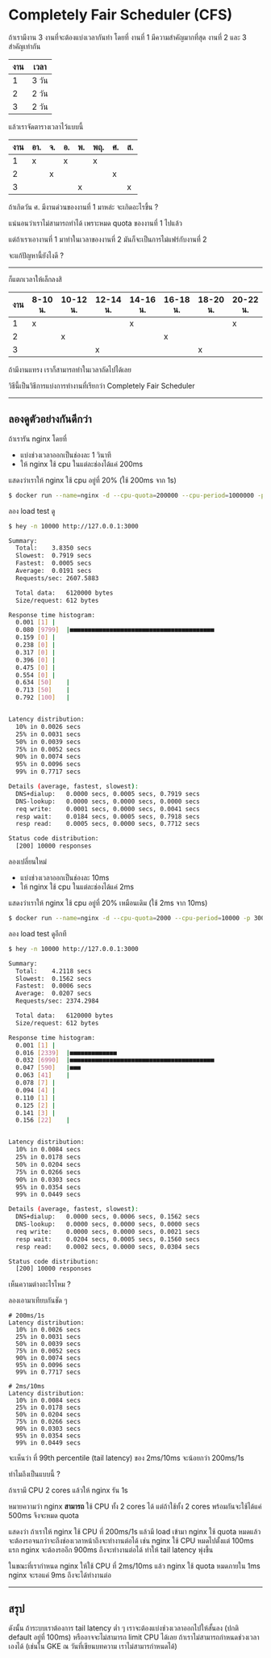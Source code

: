 # Completely Fair Scheduler (CFS)

ถ้าเรามีงาน 3 งานที่จะต้องแบ่งเวลากันทำ
โดยที่ งานที่ 1 มีความสำคัญมากที่สุด งานที่ 2 และ 3 สำคัญเท่ากัน

| งาน | เวลา |
|---|---|
| 1 | 3 วัน |
| 2 | 2 วัน |
| 3 | 2 วัน |

แล้วเราจัดตารางเวลาไว้แบบนี้

| งาน | อา. | จ. | อ. | พ. | พฤ​. | ศ.​ | ส. |
|---|---|---|---|---|---|---|---|
| 1 | x |   | x |   | x |   |   |
| 2 |   | x |   |   |   | x |   |
| 3 |   |   |   | x |   |   | x |

ถ้าเกิดวัน ศ. มีงานด่วนของงานที่ 1 มาหล่ะ จะเกิดอะไรขึ้น ?

แน่นอนว่าเราไม่สามารถทำได้ เพราะหมด quota ของงานที่ 1 ไปแล้ว

แต่ถ้าเราเอางานที่ 1 มาทำในเวลาของงานที่ 2 มันก็จะเป็นการไม่แฟร์กับงานที่ 2

จะแก้ปัญหานี้ยังไงดี ?

---

ก็แตกเวลาให้เล็กลงสิ

| งาน | 8-10 น. | 10-12 น. | 12-14 น. | 14-16 น. | 16-18 น. | 18-20 น. | 20-22 น. |
|---|---|---|---|---|---|---|---|
| 1 | x |   |   | x |   |   | x |
| 2 |   | x |   |   | x |   |   |
| 3 |   |   | x |   |   | x |   |

ถ้ามีงานแทรง เราก็สามารถทำในเวลาถัดไปได้เลย

วิธีนี้เป็นวิธีการแบ่งการทำงานที่เรียกว่า Completely Fair Scheduler

---

## ลองดูตัวอย่างกันดีกว่า

ถ้าเรารัน nginx โดยที่

- แบ่งช่วงเวลาออกเป็นช่องละ 1 วินาที
- ให้ nginx ใช้ cpu ในแต่ละช่องได้แค่ 200ms

แสดงว่าเราให้ nginx ใช้ cpu อยู่ที่ 20% (ใช้ 200ms จาก 1s)

```sh
$ docker run --name=nginx -d --cpu-quota=200000 --cpu-period=1000000 -p 3000:80 nginx
```

ลอง load test ดู

```sh
$ hey -n 10000 http://127.0.0.1:3000

Summary:
  Total:	3.8350 secs
  Slowest:	0.7919 secs
  Fastest:	0.0005 secs
  Average:	0.0191 secs
  Requests/sec:	2607.5883

  Total data:	6120000 bytes
  Size/request:	612 bytes

Response time histogram:
  0.001 [1]	|
  0.080 [9799]	|■■■■■■■■■■■■■■■■■■■■■■■■■■■■■■■■■■■■■■■■
  0.159 [0]	|
  0.238 [0]	|
  0.317 [0]	|
  0.396 [0]	|
  0.475 [0]	|
  0.554 [0]	|
  0.634 [50]	|
  0.713 [50]	|
  0.792 [100]	|


Latency distribution:
  10% in 0.0026 secs
  25% in 0.0031 secs
  50% in 0.0039 secs
  75% in 0.0052 secs
  90% in 0.0074 secs
  95% in 0.0096 secs
  99% in 0.7717 secs

Details (average, fastest, slowest):
  DNS+dialup:	0.0000 secs, 0.0005 secs, 0.7919 secs
  DNS-lookup:	0.0000 secs, 0.0000 secs, 0.0000 secs
  req write:	0.0001 secs, 0.0000 secs, 0.0041 secs
  resp wait:	0.0184 secs, 0.0005 secs, 0.7918 secs
  resp read:	0.0005 secs, 0.0000 secs, 0.7712 secs

Status code distribution:
  [200]	10000 responses
```

ลองเปลี่ยนใหม่

- แบ่งช่วงเวลาออกเป็นช่องละ 10ms
- ให้ nginx ใช้ cpu ในแต่ละช่องได้แค่ 2ms

แสดงว่าเราให้ nginx ใช้ cpu อยู่ที่ 20% เหมือนเดิม (ใช้ 2ms จาก 10ms)

```sh
$ docker run --name=nginx -d --cpu-quota=2000 --cpu-period=10000 -p 3000:80 nginx
```

ลอง load test ดูอีกที

```sh
$ hey -n 10000 http://127.0.0.1:3000

Summary:
  Total:	4.2118 secs
  Slowest:	0.1562 secs
  Fastest:	0.0006 secs
  Average:	0.0207 secs
  Requests/sec:	2374.2984

  Total data:	6120000 bytes
  Size/request:	612 bytes

Response time histogram:
  0.001 [1]	|
  0.016 [2339]	|■■■■■■■■■■■■■
  0.032 [6990]	|■■■■■■■■■■■■■■■■■■■■■■■■■■■■■■■■■■■■■■■■
  0.047 [590]	|■■■
  0.063 [41]	|
  0.078 [7]	|
  0.094 [4]	|
  0.110 [1]	|
  0.125 [2]	|
  0.141 [3]	|
  0.156 [22]	|


Latency distribution:
  10% in 0.0084 secs
  25% in 0.0178 secs
  50% in 0.0204 secs
  75% in 0.0266 secs
  90% in 0.0303 secs
  95% in 0.0354 secs
  99% in 0.0449 secs

Details (average, fastest, slowest):
  DNS+dialup:	0.0000 secs, 0.0006 secs, 0.1562 secs
  DNS-lookup:	0.0000 secs, 0.0000 secs, 0.0000 secs
  req write:	0.0000 secs, 0.0000 secs, 0.0021 secs
  resp wait:	0.0204 secs, 0.0005 secs, 0.1560 secs
  resp read:	0.0002 secs, 0.0000 secs, 0.0304 secs

Status code distribution:
  [200]	10000 responses
```

เห็นความต่างอะไรไหม ?

ลองเอามาเทียบกันชัด ๆ

```text
# 200ms/1s
Latency distribution:
  10% in 0.0026 secs
  25% in 0.0031 secs
  50% in 0.0039 secs
  75% in 0.0052 secs
  90% in 0.0074 secs
  95% in 0.0096 secs
  99% in 0.7717 secs

# 2ms/10ms
Latency distribution:
  10% in 0.0084 secs
  25% in 0.0178 secs
  50% in 0.0204 secs
  75% in 0.0266 secs
  90% in 0.0303 secs
  95% in 0.0354 secs
  99% in 0.0449 secs
```

จะเห็นว่า ที่ 99th percentile (tail latency) ของ 2ms/10ms จะน้อยกว่า 200ms/1s

ทำไมถึงเป็นแบบนี้ ?

ถ้าเรามี CPU 2 cores แล้วให้ nginx รัน 1s

หมายความว่า nginx **สามารถ** ใช้ CPU ทั้ง 2 cores ได้ แต่ถ้าใช้ทั้ง 2 cores พร้อมกันจะใช้ได้แค่ 500ms จึงจะหมด quota

แสดงว่า ถ้าเราให้ nginx ใช้ CPU ที่ 200ms/1s แล้วมี load เข้ามา nginx ใช้ quota หมดแล้ว จะต้องรอจนกว่าจะถึงช่องเวลาหน้าถึงจะทำงานต่อได้
เช่น nginx ใช้ CPU หมดไปตั้งแต่ 100ms แรก nginx จะต้องรออีก 900ms ถึงจะทำงานต่อได้
ทำให้ tail latency พุ่งขึ้น

ในขณะที่เรากำหนด nginx ให้ใช้ CPU ที่ 2ms/10ms แล้ว nginx ใช้ quota หมดภายใน 1ms
nginx จะรอแค่ 9ms ถึงจะได้ทำงานต่อ

---

## สรุป

ดังนั้น ถ้าระบบเราต้องการ tail latency ต่ำ ๆ เราจะต้องแบ่งช่วงเวลาออกไปให้สั้นลง (ปกติ default อยู่ที่ 100ms) หรืออาจจะไม่สามารถ limit CPU ได้เลย ถ้าเราไม่สามารถกำหนดช่วงเวลาเองได้ (เช่นใน GKE ณ วันที่เขียนบทความ เราไม่สามารกำหนดได้)
